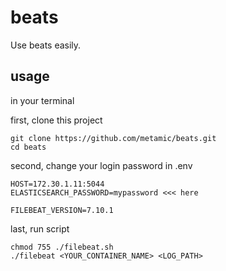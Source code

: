 # beats

Use beats easily.


## usage

in your terminal

first, clone this project

```
git clone https://github.com/metamic/beats.git
cd beats
```

second, change your login password in .env

```
HOST=172.30.1.11:5044
ELASTICSEARCH_PASSWORD=mypassword <<< here

FILEBEAT_VERSION=7.10.1 
```

last, run script

```
chmod 755 ./filebeat.sh
./filebeat <YOUR_CONTAINER_NAME> <LOG_PATH>
```